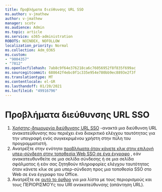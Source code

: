 ```yaml
---
title: Προβλήματα διεύθυνσης URL SSO
ms.author: v-jmathew
author: v-jmathew
manager: scotv
ms.audience: Admin
ms.topic: article
ms.service: o365-administration
ROBOTS: NOINDEX, NOFOLLOW
localization_priority: Normal
ms.collection: Adm_O365
ms.custom:
- "9004357"
- "7812"
ms.openlocfilehash: 7ab8c9f64e376218ca6c76056952f8f835f699ac
ms.sourcegitcommit: 688642f4ebc0f1c335e954e780bb9ec8893e2f3f
ms.translationtype: MT
ms.contentlocale: el-GR
ms.lasthandoff: 01/20/2021
ms.locfileid: "49916796"
---
```

# <a name="sso-url-issues"></a>Προβλήματα διεύθυνσης URL SSO

1. [Χρήστης-δημιουργία διεύθυνσης URL SSO](https://docs.microsoft.com/rest/api/apimanagement/2019-12-01/User/GenerateSsoUrl) -ανακτά μια διεύθυνση URL ανακατεύθυνσης που περιέχει ένα διακριτικό ελέγχου ταυτότητας για την υπογραφή ενός συγκεκριμένου χρήστη στην πύλη του προγραμματιστή.
2. Ανατρέξτε στην ενότητα [προβλήματα όταν κάνετε κλικ στην επιλογή υπερ-σύνδεση στην τοποθεσία Web SSO σε ένα έγγραφο](https://docs.microsoft.com/office/troubleshoot/office-suite-issues/click-hyperlink-to-sso-website) , εάν ανακατευθυνθείτε σε μια σελίδα σύνδεσης ή σε μια σελίδα σφάλματος ή εάν σας ζητηθούν πληροφορίες ελέγχου ταυτότητας όταν κάνετε κλικ σε μια υπερ-σύνδεση προς μια τοποθεσία SSO στο Web σε ένα έγγραφο του Office.
3. Ανατρέξτε σε [αυτό το άρθρο](https://docs.microsoft.com/azure/active-directory/develop/reply-url) για μια λίστα με τους περιορισμούς και τους ΠΕΡΙΟΡΙΣΜΟΎς του URI ανακατεύθυνσης (απάντηση URL).
